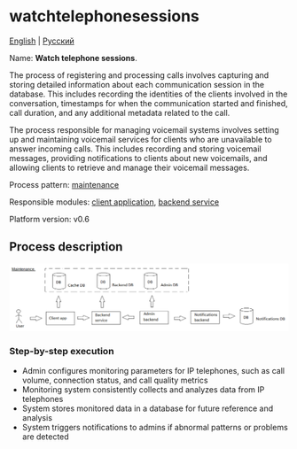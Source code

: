 # watchtelephonesessions

[English](watchtelephonesessions.md) | [Русский](watchtelephonesessions.ru.md)

Name: **Watch telephone sessions**.

The process of registering and processing calls involves capturing and storing detailed information about each communication session in the database. This includes recording the identities of the clients involved in the conversation, timestamps for when the communication started and finished, call duration, and any additional metadata related to the call.

The process responsible for managing voicemail systems involves setting up and maintaining voicemail services for clients who are unavailable to answer incoming calls. This includes recording and storing voicemail messages, providing notifications to clients about new voicemails, and allowing clients to retrieve and manage their voicemail messages.

Process pattern: [maintenance](../../processpatterns/maintenance.md)

Responsible modules: [client application](../../frontend/adminclient.md), [backend service](../../backend/adminbackend.md)

Platform version: v0.6

## Process description

![maintenance_overall](../../img/processpatterns/maintenance_overall.png)

### Step-by-step execution

- Admin configures monitoring parameters for IP telephones, such as call volume, connection status, and call quality metrics
- Monitoring system consistently collects and analyzes data from IP telephones
- System stores monitored data in a database for future reference and analysis
- System triggers notifications to admins if abnormal patterns or problems are detected
